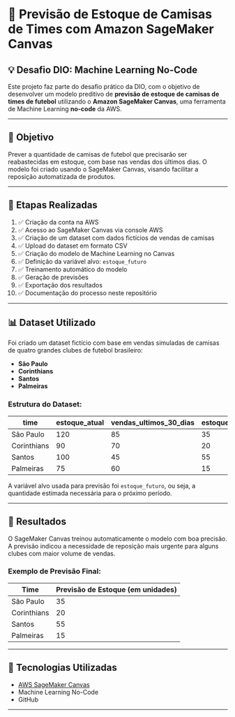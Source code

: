 
# 👕 Previsão de Estoque de Camisas de Times com Amazon SageMaker Canvas

## 💡 Desafio DIO: Machine Learning No-Code

Este projeto faz parte do desafio prático da DIO, com o objetivo de desenvolver um modelo preditivo de **previsão de estoque de camisas de times de futebol** utilizando o **Amazon SageMaker Canvas**, uma ferramenta de Machine Learning **no-code** da AWS.

---

## 🎯 Objetivo

Prever a quantidade de camisas de futebol que precisarão ser reabastecidas em estoque, com base nas vendas dos últimos dias. O modelo foi criado usando o SageMaker Canvas, visando facilitar a reposição automatizada de produtos.

---

## 🚀 Etapas Realizadas

1. ✅ Criação da conta na AWS  
2. ✅ Acesso ao SageMaker Canvas via console AWS  
3. ✅ Criação de um dataset com dados fictícios de vendas de camisas  
4. ✅ Upload do dataset em formato CSV  
5. ✅ Criação do modelo de Machine Learning no Canvas  
6. ✅ Definição da variável alvo: `estoque_futuro`  
7. ✅ Treinamento automático do modelo  
8. ✅ Geração de previsões  
9. ✅ Exportação dos resultados  
10. ✅ Documentação do processo neste repositório

---

## 📊 Dataset Utilizado

Foi criado um dataset fictício com base em vendas simuladas de camisas de quatro grandes clubes de futebol brasileiro:

- **São Paulo**  
- **Corinthians**  
- **Santos**  
- **Palmeiras**

### Estrutura do Dataset:
| time         | estoque_atual | vendas_ultimos_30_dias | estoque_futuro |
|--------------|----------------|--------------------------|----------------|
| São Paulo    | 120            | 85                       | 35             |
| Corinthians  | 90             | 70                       | 20             |
| Santos       | 100            | 45                       | 55             |
| Palmeiras    | 75             | 60                       | 15             |

A variável alvo usada para previsão foi `estoque_futuro`, ou seja, a quantidade estimada necessária para o próximo período.

---

## 🤖 Resultados

O SageMaker Canvas treinou automaticamente o modelo com boa precisão. A previsão indicou a necessidade de reposição mais urgente para alguns clubes com maior volume de vendas.

### Exemplo de Previsão Final:

| Time         | Previsão de Estoque (em unidades) |
|--------------|-----------------------------------|
| São Paulo    | 35                                |
| Corinthians  | 20                                |
| Santos       | 55                                |
| Palmeiras    | 15                                |

---

## 🧠 Tecnologias Utilizadas

- [AWS SageMaker Canvas](https://aws.amazon.com/sagemaker/canvas/)  
- Machine Learning No-Code  
- GitHub

---
